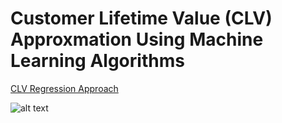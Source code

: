 # Customer Lifetime Value (CLV) Approxmation Using Machine Learning Algorithms

[CLV Regression Approach](https://github.com/Sebastian1981/CustomerAnalytics_CLV/blob/main/CustomerLifetimeValue_Regression.ipynb)

![alt text](image.jpg)
